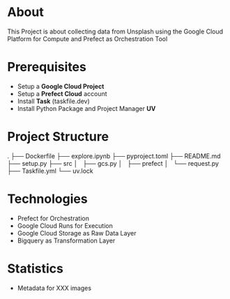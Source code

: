 # About
This Project is about collecting data from Unsplash using the Google Cloud Platform 
for Compute and Prefect as Orchestration Tool

# Prerequisites
- Setup a **Google Cloud Project**
- Setup a **Prefect Cloud** account
- Install **Task** (taskfile.dev)
- Install Python Package and Project Manager **UV**

# Project Structure
.
├── Dockerfile
├── explore.ipynb
├── pyproject.toml
├── README.md
├── setup.py
├── src
│   ├── gcs.py
│   ├── prefect
│   └── request.py
├── Taskfile.yml
└── uv.lock

# Technologies
- Prefect for Orchestration
- Google Cloud Runs for Execution
- Google Cloud Storage as Raw Data Layer
- Bigquery as Transformation Layer

# Statistics
- Metadata for XXX images